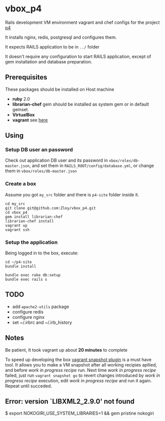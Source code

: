 vbox_p4
=======

Rails development VM environment vagrant and chef configs for
the project [p4](https://github.com/Zloy/p4-site.git)

It installs nginx, redis, postgresql and configures them.

It expects RAILS application to be in ```../``` folder

It doesn't require any configuration to start RAILS application, 
except of gem installation and database preparation. 

## Prerequisites

These packages should be installed on Host machine

  * **ruby** 2.0
  * **librarian-chef** gem should be installed as system gem or in default gemset.
  * **VirtualBox**
  * **vagrant** see [here](https://www.vagrantup.com/downloads.html)

## Using

### Setup DB user an password

Check out application DB user and its password in `vbox/roles/db-master.json`, and set them in `RAILS_ROOT/config/database.yml`, or change them in `vbox/roles/db-master.json` 

### Create a box

Assume you got `my_src` folder and  there is `p4-site` folder inside it.

```
cd my_src
git clone git@github.com:Zloy/vbox_p4.git
cd vbox_p4
gem install librarian-chef
librarian-chef install
vagrant up
vagrant ssh
```

### Setup the application

Being logged in to the box, execute:

```
cd ~/p4-site
bundle install

bundle exec rake db:setup
bundle exec rails s
```

## TODO

* add `apache2-utils` package
* configure redis
* configure nginx
* set ~/.irbrc and ~/.irb_history

## Notes

Be patient, It took  vagrant up about **20 minutes** to complete

To speed up developing the box [vagrant snapshot plugin](https://github.com/dergachev/vagrant-vbox-snapshot) is a must have tool. It allows you to make a VM snapshot after all working recipies apllied, and before *work in progress recipe* run. Next time *work in progress recipe* failed, just run `vagrant snapshot go` to revert changes introduced by *work in progress recipe* execution, edit *work in progress recipe* and run it again. Repeat until succeded.

## Error: version `LIBXML2_2.9.0' not found

$ export NOKOGIRI_USE_SYSTEM_LIBRARIES=1 && gem pristine nokogiri
